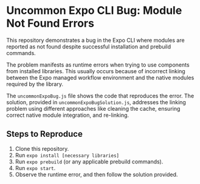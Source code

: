 # Uncommon Expo CLI Bug: Module Not Found Errors

This repository demonstrates a bug in the Expo CLI where modules are reported as not found despite successful installation and prebuild commands.

The problem manifests as runtime errors when trying to use components from installed libraries. This usually occurs because of incorrect linking between the Expo managed workflow environment and the native modules required by the library.

The `uncommonExpoBug.js` file shows the code that reproduces the error. The solution, provided in `uncommonExpoBugSolution.js`, addresses the linking problem using different approaches like cleaning the cache, ensuring correct native module integration, and re-linking.

## Steps to Reproduce
1. Clone this repository.
2. Run `expo install [necessary libraries]`
3. Run `expo prebuild` (or any applicable prebuild commands).
4. Run `expo start`.
5. Observe the runtime error, and then follow the solution provided.